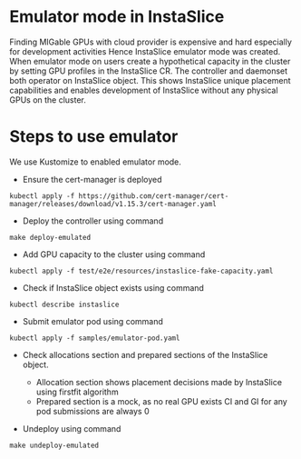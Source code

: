 # Emulator mode in InstaSlice

Finding MIGable GPUs with cloud provider is expensive and hard especially for development activities Hence InstaSlice emulator mode was created. When emulator mode on users create a hypothetical capacity in the cluster by setting GPU profiles in the InstaSlice CR. The controller and daemonset both operator on InstaSlice object. This shows InstaSlice unique placement capabilities and enables development of InstaSlice without any physical GPUs on the cluster.

# Steps to use emulator

We use Kustomize to enabled emulator mode.

- Ensure the cert-manager is deployed
```console
kubectl apply -f https://github.com/cert-manager/cert-manager/releases/download/v1.15.3/cert-manager.yaml
```
- Deploy the controller using command

```console
make deploy-emulated
```
- Add GPU capacity to the cluster using command

```console
kubectl apply -f test/e2e/resources/instaslice-fake-capacity.yaml
```

- Check if InstaSlice object exists using command

```console
kubectl describe instaslice
```

- Submit emulator pod using command

```console
kubectl apply -f samples/emulator-pod.yaml
```

- Check allocations section and prepared sections of the InstaSlice object.
    - Allocation section shows placement decisions made by InstaSlice using firstfit algorithm
    - Prepared section is a mock, as no real GPU exists CI and GI for any pod submissions are always 0

- Undeploy using command

```console
make undeploy-emulated
```